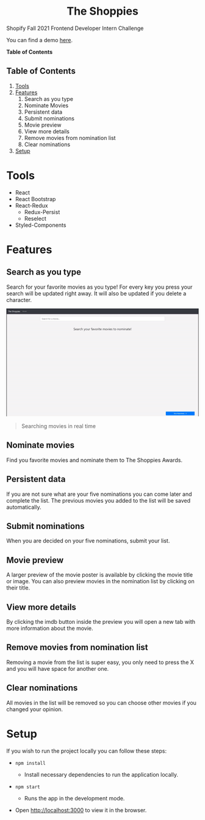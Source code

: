 <h1 align="center"> The Shoppies </h1>

Shopify Fall 2021 Frontend Developer Intern Challenge

You can find a demo [here](https://therealshoppies.netlify.app/).

**Table of Contents**
## Table of Contents

1. [Tools](#Tools)
2. [Features](#Features)
    1. Search as you type
    2. Nominate Movies
    3. Persistent data
    4. Submit nominations
    5. Movie preview
    6. View more details
    7. Remove movies from nomination list
    8. Clear nominations
3. [Setup](#Setup)
# Tools

+ React
+ React Bootstrap
+ React-Redux
    - Redux-Persist
    - Reselect
+ Styled-Components
# Features
## Search as you type

Search for your favorite movies as you type! For every key you press your search will be updated right away. It will also be updated if you delete a character.

![](./readme-content/search-movies.gif)
> Searching movies in real time
## Nominate movies

Find you favorite movies and nominate them to The Shoppies Awards.
## Persistent data

If you are not sure what are your five nominations you can come later and complete the list. The previous movies you added to the list will be saved automatically.
## Submit nominations

When you are decided on your five nominations, submit your list.
## Movie preview

A larger preview of the movie poster is available by clicking the movie title or image. You can also preview movies in the nomination list by clicking on their title.
## View more details

By clicking the imdb button inside the preview you will open a new tab with more information about the movie.
## Remove movies from nomination list

Removing a movie from the list is super easy, you only need to press the X and you will have space for another one.
## Clear nominations

All movies in the list will be removed so you can choose other movies if you changed your opinion.

# Setup

If you wish to run the project locally you can follow these steps:

+ `npm install`
  - Install necessary dependencies to run the application locally.
+ `npm start`

  - Runs the app in the development mode.
+ Open [http://localhost:3000](http://localhost:3000) to view it in the browser.